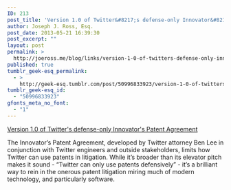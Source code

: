 ```yaml
---
ID: 213
post_title: 'Version 1.0 of Twitter&#8217;s defense-only Innovator&#8217;s Patent Agreement'
author: Joseph J. Ross, Esq.
post_date: 2013-05-21 16:39:30
post_excerpt: ""
layout: post
permalink: >
  http://joeross.me/blog/links/version-1-0-of-twitters-defense-only-innovators/
published: true
tumblr_geek-esq_permalink:
  - >
    http://geek-esq.tumblr.com/post/50996833923/version-1-0-of-twitters-defense-only-innovators
tumblr_geek-esq_id:
  - "50996833923"
gfonts_meta_no_font:
  - "1"
---
```

<a href='http://www.theverge.com/2013/5/21/4350826/twitter-pull-to-refresh-patent-innovators-patent-agreement-announced'>Version 1.0 of Twitter's defense-only Innovator's Patent Agreement</a><div class="link_description"><p>The Innovator&#8217;s Patent Agreement, developed by Twitter attorney Ben Lee in conjunction with Twitter engineers and outside stakeholders, limits how Twitter can use patents in litigation. While it&#8217;s broader than its elevator pitch makes it sound - &#8220;Twitter can only use patents defensively&#8221; - it&#8217;s a brilliant way to rein in the onerous patent litigation miring much of modern technology, and particularly software.</p></div>